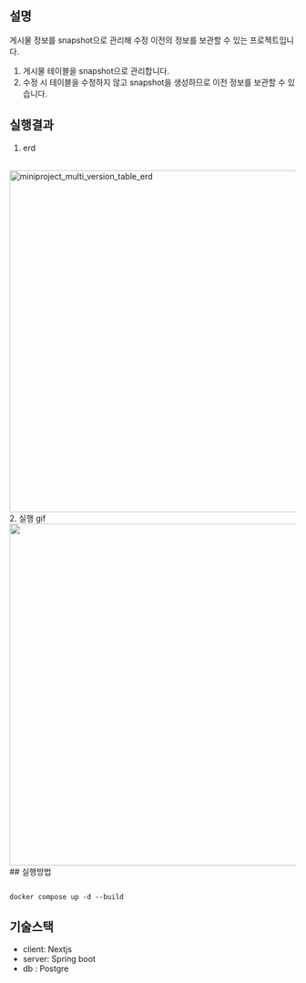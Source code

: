 ## 설명

게시물 정보를 snapshot으로 관리해 수정 이전의 정보를 보관할 수 있는 프로젝트입니다. 
1. 게시물 테이블을 snapshot으로 관리합니다.
2. 수정 시 테이블을 수정하지 않고 snapshot을 생성하므로 이전 정보를 보관할 수 있습니다.


## 실행결과

1. erd
 <br/>  
   <img width="600px" alt="miniproject_multi_version_table_erd" src="https://github.com/rlaclgh/miniproject_multi_version_table/assets/46914232/050708be-be51-483c-806e-edebc2b1993a">   
<br/>
2. 실행 gif
<br/>
   <img width="600px" src="https://github.com/rlaclgh/miniproject_multi_version_table/assets/46914232/b2bd7ff4-5ea4-445e-bc18-c3dd1f07b3e6">   
<br/>
## 실행방법

```

docker compose up -d --build

```

## 기술스택

- client: Nextjs
- server: Spring boot
- db : Postgre
